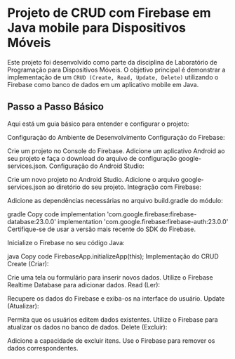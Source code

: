 # Projeto de CRUD com Firebase em Java mobile para Dispositivos Móveis
Este projeto foi desenvolvido como parte da disciplina de Laboratório de Programação para Dispositivos Móveis. O objetivo principal é demonstrar a implementação de um ```CRUD (Create, Read, Update, Delete)``` utilizando o Firebase como banco de dados em um aplicativo mobile em Java.

## Passo a Passo Básico
Aqui está um guia básico para entender e configurar o projeto:

Configuração do Ambiente de Desenvolvimento
Configuração do Firebase:

Crie um projeto no Console do Firebase.
Adicione um aplicativo Android ao seu projeto e faça o download do arquivo de configuração google-services.json.
Configuração do Android Studio:

Crie um novo projeto no Android Studio.
Adicione o arquivo google-services.json ao diretório do seu projeto.
Integração com Firebase:

Adicione as dependências necessárias no arquivo build.gradle do módulo:

gradle
Copy code
implementation 'com.google.firebase:firebase-database:23.0.0'
implementation 'com.google.firebase:firebase-auth:23.0.0'
Certifique-se de usar a versão mais recente do SDK do Firebase.

Inicialize o Firebase no seu código Java:

java
Copy code
FirebaseApp.initializeApp(this);
Implementação do CRUD
Create (Criar):

Crie uma tela ou formulário para inserir novos dados.
Utilize o Firebase Realtime Database para adicionar dados.
Read (Ler):

Recupere os dados do Firebase e exiba-os na interface do usuário.
Update (Atualizar):

Permita que os usuários editem dados existentes.
Utilize o Firebase para atualizar os dados no banco de dados.
Delete (Excluir):

Adicione a capacidade de excluir itens.
Use o Firebase para remover os dados correspondentes.

